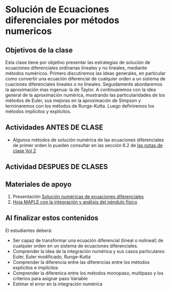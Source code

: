 # Solución de Ecuaciones diferenciales por métodos numericos

## Objetivos de la clase
Esta clase tiene por objetivo presentar las estrategias de solución de ecuaciones diferenciales ordinarias lineales y no lineales, mediante métodos numéricos. Primero discutiremos las ideas generales, en particular como convertir una ecuación diferencial de cualquier orden a un sistema de cuaciones diferenciales lineales o no lineales. Seguidamente abordaremos la aproximación mas ingenua: la de Taylor.  A continuaremos con la idea general de la aproximación numérica, mostrando las particularidades de los métodos de Euler, sus mejoras en la aproximación de Simpson y terminaremos con los métodos de Runge-Kutta. Luego definiremos los métodos implícitos y explícitos.

## Actividades ANTES DE CLASE
   + Algunos métodos de solución numérica de las ecuaciones diferenciales de primer orden lo pueden consultar en las sección 6.2 de [las notas de clase Vol 2](https://github.com/nunezluis/MisCursos/blob/main/MisMateriales/LibrosCapitulos/VolumenDOS.pdf)  


## Actividad DESPUES DE CLASES


## Materiales de apoyo
   1. Presentación [Solución numéricas de ecuaciones diferenciales](https://github.com/nunezluis/MisCursos/blob/main/MisMateriales/Presentaciones/M2_3_3EcDifNumericas.pdf)
   2. [Hoja MAPLE con la integración y análisis del péndulo físico](https://htmlpreview.github.io/?https://github.com/nunezluis/MisCursos/blob/main/MisMateriales/ProgramasScripts/Pendulo/EjemPenduloFisico1.html)


## Al finalizar estos contenidos
El estudiantes deberá:
  + Ser capaz de transformar una ecuación diferencial (lineal o nolineal) de cualquier orden en un sistema de ecuaciones diferenciales.
  + Comprender la idea de la integración numérica y sus casos particulares: Euler, Euler modificado, Runge-Kutta
  + Comprender la diferencia entre las diferencias entre los métodos explícitos e implícitos
  + Comprender la diferenica entre los métodos monopaso, multipaso y los criterios para asignar paso Variable
  + Estimar el error en la integración numérica

